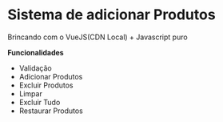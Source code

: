 # Sistema de adicionar Produtos

Brincando com o VueJS(CDN Local) + Javascript puro

**Funcionalidades**

- Validação
- Adicionar Produtos
- Excluir Produtos
- Limpar
- Excluir Tudo
- Restaurar Produtos
